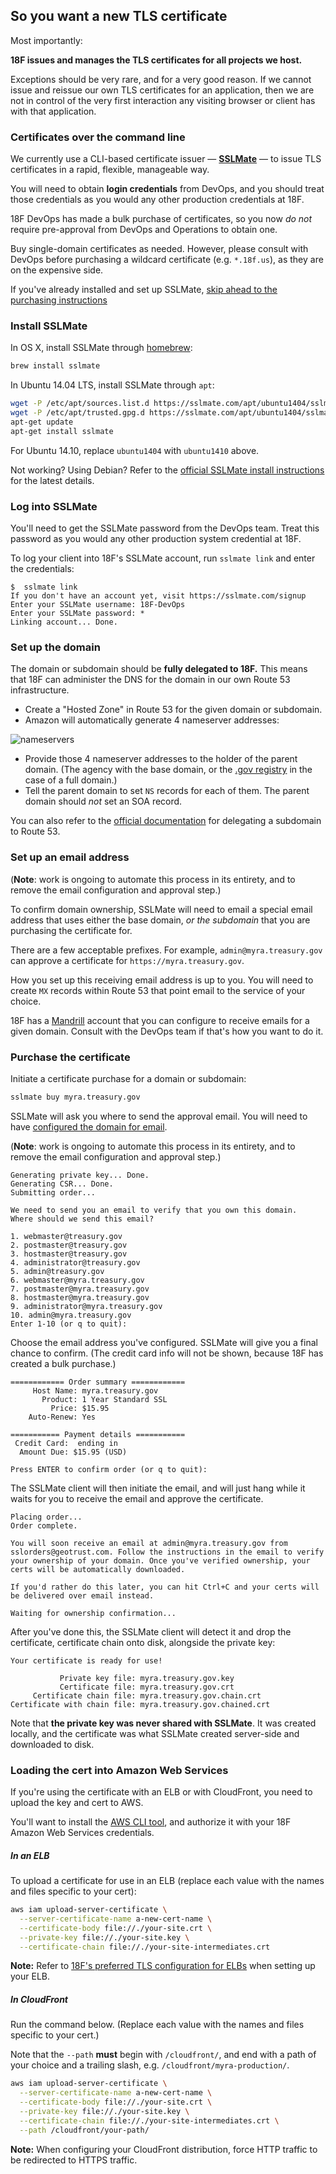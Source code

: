 ## So you want a new TLS certificate

Most importantly:

**18F issues and manages the TLS certificates for all projects we host.**

Exceptions should be very rare, and for a very good reason. If we cannot issue and reissue our own TLS certificates for an application, then we are not in control of the very first interaction any visiting browser or client has with that application.

### Certificates over the command line

We currently use a CLI-based certificate issuer — **[SSLMate](https://sslmate.com)** — to issue TLS certificates in a rapid, flexible, manageable way.

You will need to obtain **login credentials** from DevOps, and you should treat those credentials as you would any other production credentials at 18F.

18F DevOps has made a bulk purchase of certificates, so you now _do not_ require pre-approval from DevOps and Operations to obtain one.

Buy single-domain certificates as needed. However, please consult with DevOps before purchasing a wildcard certificate (e.g. `*.18f.us`), as they are on the expensive side.

If you've already installed and set up SSLMate, [skip ahead to the purchasing instructions](#set-up-the-domain)

### Install SSLMate

In OS X, install SSLMate through [homebrew](http://brew.sh):

```bash
brew install sslmate
```

In Ubuntu 14.04 LTS, install SSLMate through `apt`:

```bash
wget -P /etc/apt/sources.list.d https://sslmate.com/apt/ubuntu1404/sslmate.list
wget -P /etc/apt/trusted.gpg.d https://sslmate.com/apt/ubuntu1404/sslmate.gpg
apt-get update
apt-get install sslmate
```

For Ubuntu 14.10, replace `ubuntu1404` with `ubuntu1410` above.

Not working? Using Debian? Refer to the [official SSLMate install instructions](https://sslmate.com/help/install) for the latest details.

### Log into SSLMate

You'll need to get the SSLMate password from the DevOps team. Treat this password as you would any other production system credential at 18F.

To log your client into 18F's SSLMate account, run `sslmate link` and enter the credentials:

```
$  sslmate link
If you don't have an account yet, visit https://sslmate.com/signup
Enter your SSLMate username: 18F-DevOps
Enter your SSLMate password: *
Linking account... Done.
```

### Set up the domain

The domain or subdomain should be **fully delegated to 18F.** This means that 18F can administer the DNS for the domain in our own Route 53 infrastructure.

* Create a "Hosted Zone" in Route 53 for the given domain or subdomain.
* Amazon will automatically generate 4 nameserver addresses:

![nameservers](images/route53.png)

* Provide those 4 nameserver addresses to the holder of the parent domain. (The agency with the base domain, or the [.gov registry](https://www.dotgov.gov) in the case of a full domain.)
* Tell the parent domain to set `NS` records for each of them. The parent domain should _not_ set an SOA record.

You can also refer to the [official documentation](http://docs.aws.amazon.com/Route53/latest/DeveloperGuide/CreatingNewSubdomain.html) for delegating a subdomain to Route 53.

### Set up an email address

(**Note**: work is ongoing to automate this process in its entirety, and to remove the email configuration and approval step.)

To confirm domain ownership, SSLMate will need to email a special email address that uses either the base domain, _or the subdomain_ that you are purchasing the certificate for.

There are a few acceptable prefixes. For example, `admin@myra.treasury.gov` can approve a certificate for `https://myra.treasury.gov`.

How you set up this receiving email address is up to you. You will need to create `MX` records within Route 53 that point email to the service of your choice.

18F has a [Mandrill](https://mandrillapp.com) account that you can configure to receive emails for a given domain. Consult with the DevOps team if that's how you want to do it.


### Purchase the certificate

Initiate a certificate purchase for a domain or subdomain:

```bash
sslmate buy myra.treasury.gov
```

SSLMate will ask you where to send the approval email. You will need to have [configured the domain for email](#set-up-an-email-address).

(**Note**: work is ongoing to automate this process in its entirety, and to remove the email configuration and approval step.)

```
Generating private key... Done.
Generating CSR... Done.
Submitting order...

We need to send you an email to verify that you own this domain.
Where should we send this email?

1. webmaster@treasury.gov
2. postmaster@treasury.gov
3. hostmaster@treasury.gov
4. administrator@treasury.gov
5. admin@treasury.gov
6. webmaster@myra.treasury.gov
7. postmaster@myra.treasury.gov
8. hostmaster@myra.treasury.gov
9. administrator@myra.treasury.gov
10. admin@myra.treasury.gov
Enter 1-10 (or q to quit):
```

Choose the email address you've configured. SSLMate will give you a final chance to confirm. (The credit card info will not be shown, because 18F has created a bulk purchase.)

```
============ Order summary ============
     Host Name: myra.treasury.gov
       Product: 1 Year Standard SSL
         Price: $15.95
    Auto-Renew: Yes

=========== Payment details ===========
 Credit Card:  ending in
  Amount Due: $15.95 (USD)

Press ENTER to confirm order (or q to quit):
```

The SSLMate client will then initiate the email, and will just hang while it waits for you to receive the email and approve the certificate.

```
Placing order...
Order complete.

You will soon receive an email at admin@myra.treasury.gov from sslorders@geotrust.com. Follow the instructions in the email to verify your ownership of your domain. Once you've verified ownership, your certs will be automatically downloaded.

If you'd rather do this later, you can hit Ctrl+C and your certs will be delivered over email instead.

Waiting for ownership confirmation...
```

After you've done this, the SSLMate client will detect it and drop the certificate, certificate chain onto disk, alongside the private key:

```
Your certificate is ready for use!

           Private key file: myra.treasury.gov.key
           Certificate file: myra.treasury.gov.crt
     Certificate chain file: myra.treasury.gov.chain.crt
Certificate with chain file: myra.treasury.gov.chained.crt
```

Note that **the private key was never shared with SSLMate**. It was created locally, and the certificate was what SSLMate created server-side and downloaded to disk.

### Loading the cert into Amazon Web Services

If you're using the certificate with an ELB or with CloudFront, you need to upload the key and cert to AWS.

You'll want to install the [AWS CLI tool](https://aws.amazon.com/cli/), and authorize it with your 18F Amazon Web Services credentials.

##### In an ELB

To upload a certificate for use in an ELB (replace each value with the names and files specific to your cert):

```bash
aws iam upload-server-certificate \
  --server-certificate-name a-new-cert-name \
  --certificate-body file://./your-site.crt \
  --private-key file://./your-site.key \
  --certificate-chain file://./your-site-intermediates.crt
```

**Note:** Refer to [18F's preferred TLS configuration for ELBs](https://github.com/18F/tls-standards/blob/master/configuration/elb.md) when setting up your ELB.

##### In CloudFront

Run the command below. (Replace each value with the names and files specific to your cert.)

Note that the `--path` **must** begin with `/cloudfront/`, and end with a path of your choice and a trailing slash, e.g. `/cloudfront/myra-production/`.

```bash
aws iam upload-server-certificate \
  --server-certificate-name a-new-cert-name \
  --certificate-body file://./your-site.crt \
  --private-key file://./your-site.key \
  --certificate-chain file://./your-site-intermediates.crt \
  --path /cloudfront/your-path/
```

**Note:** When configuring your CloudFront distribution, force HTTP traffic to be redirected to HTTPS traffic.
